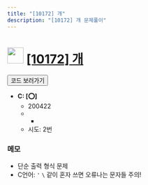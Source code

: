 ```yaml
---
title: "[10172] 개"
description: "[10172] 개 문제풀이"
---
```

<h1><img src="https://doky.space/assets/icpclev/b5.svg" height="37px"> <a href="http://icpc.me/10172">[10172] 개</a></h1>

<a href="https://github.com/DokySp/acmicpc-practice/tree/master/10172"><button class="btn btn-info">코드 보러가기</button></a>

- **C: [:o:]**
  - 200422
  - -
  - 시도: 2번

### 메모
 - 단순 출력 형식 문제
 - C언어: `'` `\` 같이 혼자 쓰면 오류나는 문자들 주의!
